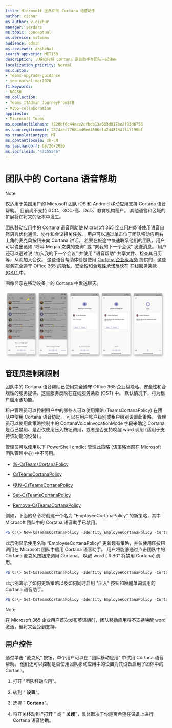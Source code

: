 ```yaml
---
title: Microsoft 团队中的 Cortana 语音助手
author: cichur
ms.author: v-cichur
manager: serdars
ms.topic: conceptual
ms.service: msteams
audience: admin
ms.reviewer: akshbhat
search.appverid: MET150
description: 了解如何将 Cortana 语音助手与团队一起使用
localization_priority: Normal
ms.custom:
- Teams-upgrade-guidance
- seo-marvel-mar2020
f1.keywords:
- NOCSH
ms.collection:
- Teams_ITAdmin_JourneyFromSfB
- M365-collaboration
appliesto:
- Microsoft Teams
ms.openlocfilehash: f820bf6c44eae2cfbdb13a683d017be2f93d6756
ms.sourcegitcommit: 2874aec7768bb46ed4506c1a2d431841f47190bf
ms.translationtype: MT
ms.contentlocale: zh-CN
ms.lasthandoff: 08/26/2020
ms.locfileid: "47255546"
---
```

# <a name="cortana-voice-assistance-in-teams"></a>团队中的 Cortana 语音帮助

> [!Note]
> 仅适用于美国用户的 Microsoft 团队 iOS 和 Android 移动应用支持 Cortana 语音帮助。 目前尚不支持 GCC、GCC-高、DoD、教育机构租户。 其他语言和区域的扩展将在将来的版本中发生。

团队移动应用中的 Cortana 语音帮助使 Microsoft 365 企业用户能够使用语音自然语言优化通信、协作和会议相关任务。 用户可以通过单击位于团队移动应用右上角的麦克风按钮来向 Cortana 讲话。 若要在旅途中快速联系他们的团队，用户可以说出诸如 &#8220;呼叫 Megan 之类的查询&#8221; 或 &#8220;向我的下一个会议&#8221; 发送消息。 用户还可以通过说 &#8220;加入我的下一个会议&#8221; 并使用 "语音帮助" 共享文件、检查其日历等，从而加入会议。 这些语音帮助体验是使用 [Cortana 企业级服务](https://docs.microsoft.com/microsoft-365/admin/misc/cortana-integration?view=o365-worldwide) 提供的，这些服务完全遵守 Office 365 的隐私、安全性和合规性承诺反映在 [在线服务条款 (OST) ](https://www.microsoft.com/licensing/product-licensing/products?rtc=1)中。

图像显示在移动设备上的 Cortana 中发送聊天。

![图像显示一系列显示 Cortana 聊天会话的移动屏幕](media/cortana-on-teams-mobile.png)

## <a name="admin-control-and-limitations"></a>管理员控制和限制

团队中的 Cortana 语音帮助已使用完全遵守 Office 365 企业级隐私、安全性和合规性的服务提供，这些服务反映在在线服务条款 (OST) 中。 默认情况下，将为租户启用该功能。

租户管理员可以控制租户中的哪些人可以使用策略 (TeamsCortanaPolicy) 在团队中使用 Cortana 语音协助。 可以在用户帐户级别或租户级别设置此策略。 管理员可以使用此策略控制中的 CortanaVoiceInvocationMode 字段来确定 Cortana 是否已禁用、是否仅使用压入按钮调用，或者是否支持唤醒 word 调用 (适用于支持该功能的设备) 。

管理员可以使用以下 PowerShell cmdlet 管理此策略 (该策略当前在 Microsoft 团队管理中心) 中不可用。

- [新-CsTeamsCortanaPolicy](https://docs.microsoft.com/powershell/module/skype/New-CsTeamsCortanaPolicy)

- [CsTeamsCortanaPolicy](https://docs.microsoft.com/powershell/module/skype/Set-CsTeamsCortanaPolicy)

- [授权-CsTeamsCortanaPolicy](https://docs.microsoft.com/powershell/module/skype/Grant-CsTeamsCortanaPolicy)

- [Set-CsTeamsCortanaPolicy](https://docs.microsoft.com/powershell/module/skype/Set-CsTeamsCortanaPolicy)

- [Remove-CsTeamsCortanaPolicy](https://docs.microsoft.com/powershell/module/skype/Remove-CsTeamsCortanaPolicy)

例如，下面的命令将创建一个名为 &#8220;EmployeeCortanaPolicy&#8221; 的新策略，其中 Microsoft 团队中的 Cortana 语音助手已禁用。  

```PowerShell
PS C:\> New-CsTeamsCortanaPolicy -Identity EmployeeCortanaPolicy -CortanaVoiceInvocationMode Disabled
```

此示例显示使用名称 &#8220;EmployeeCortanaPolicy&#8221; 更新现有策略，并仅使用压按钮调用在 Microsoft 团队中启用 Cortana 语音助手。 用户将能够通过点击团队中的 Cortana 麦克风按钮来调用 Cortana。 唤醒 word ( # B0&#8221; 将禁用 Cortana) 调用。  

```PowerShell
PS C:\> Set-CsTeamsCortanaPolicy -Identity EmployeeCortanaPolicy -CortanaVoiceInvocationMode PushToTalkUserOverride
```

此示例演示了如何更新策略以及如何同时启用 "压入" 按钮和唤醒单词调用的 Cortana 语音助手。

```PowerShell
PS C:\> Set-CsTeamsCortanaPolicy -Identity EmployeeCortanaPolicy -CortanaVoiceInvocationMode WakeWordPushToTalkUserOverride
```

> [!Note]
> 在 Microsoft 365 企业用户首次发布英语版时，团队移动应用将不支持唤醒 word 激活，但将来会受到支持。

## <a name="user-control"></a>用户控件

通过单击 "麦克风" 按钮，单个用户可以在 "团队移动应用" 中试用 Cortana 语音帮助。 他们还可以控制是否使用团队移动应用中的设置为其设备启用了团体中的 Cortana。

1. 打开 "团队移动应用"。

2. 转到 " **设置**"。

3. 选择 " **Cortana**"。

4. 将开关移动到 **"打开** " 或 " **关闭**"，具体取决于你是否希望在设备上进行 Cortana 语音协助。
